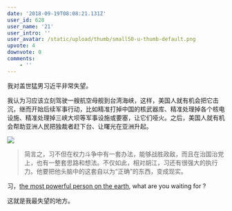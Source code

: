 ```yaml
---
date: '2018-09-19T08:08:21.131Z'
user_id: 628
user_name: '21'
user_intro: ''
user_avatar: /static/upload/thumb/small50-u-thumb-default.png
upvote: 4
downvote: 0
comments:
    - ''
---
```


我对盖世猛男习近平非常失望。

我认为习应该立刻驾驶一艘航空母舰到台湾海峡，这样，美国人就有机会把它击沉，继而开始后续军事行动，比如精准打掉中国的核武器库、精准处理掉各个核电设施、精准处理掉三峡大坝等军事设施或要塞，让它们哑火。之后，美国人就有机会帮助亚洲人民把独裁者赶下台、让曙光在亚洲升起。

![](https://pincimg.com/posts/108820/0276d09003a277e4ac465d5469486fb3.jpg)

> 简言之，习不但在权力斗争中有一套办法，能够战胜政敌，而且在治国治党上，也有一整套思路和想法。不仅如此，相对胡江，习还有很强大的执行力。他要把他头脑中的这套自以为“正确”的东西，变成现实。

习，[the most powerful person on the earth](https://www.forbes.com/powerful-people/list/), what are you waiting for ?

这就是我最失望的地方。
